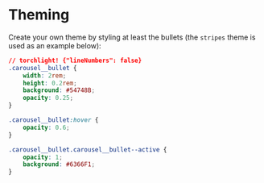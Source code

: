 # Theming

Create your own theme by styling at least the bullets (the `stripes` theme is used as an example below):

```css
// torchlight! {"lineNumbers": false}
.carousel__bullet {
    width: 2rem;
    height: 0.2rem;
    background: #54748B;
    opacity: 0.25;
}

.carousel__bullet:hover {
    opacity: 0.6;
}

.carousel__bullet.carousel__bullet--active {
    opacity: 1;
    background: #6366F1;
}
```

